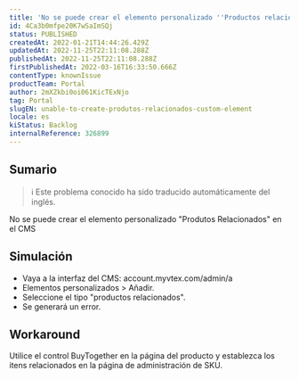 ```yaml
---
title: 'No se puede crear el elemento personalizado ''Productos relacionados''.'
id: 4Ca3b0mfpe20K7wSaImSQj
status: PUBLISHED
createdAt: 2022-01-21T14:44:26.429Z
updatedAt: 2022-11-25T22:11:08.288Z
publishedAt: 2022-11-25T22:11:08.288Z
firstPublishedAt: 2022-03-16T16:33:50.666Z
contentType: knownIssue
productTeam: Portal
author: 2mXZkbi0oi061KicTExNjo
tag: Portal
slugEN: unable-to-create-produtos-relacionados-custom-element
locale: es
kiStatus: Backlog
internalReference: 326899
---
```


## Sumario

>ℹ️ Este problema conocido ha sido traducido automáticamente del inglés.


No se puede crear el elemento personalizado "Produtos Relacionados" en el CMS


## Simulación


- Vaya a la interfaz del CMS: account.myvtex.com/admin/a
- Elementos personalizados > Añadir.
- Seleccione el tipo "productos relacionados".
- Se generará un error.



## Workaround


Utilice el control BuyTogether en la página del producto y establezca los itens relacionados en la página de administración de SKU.

